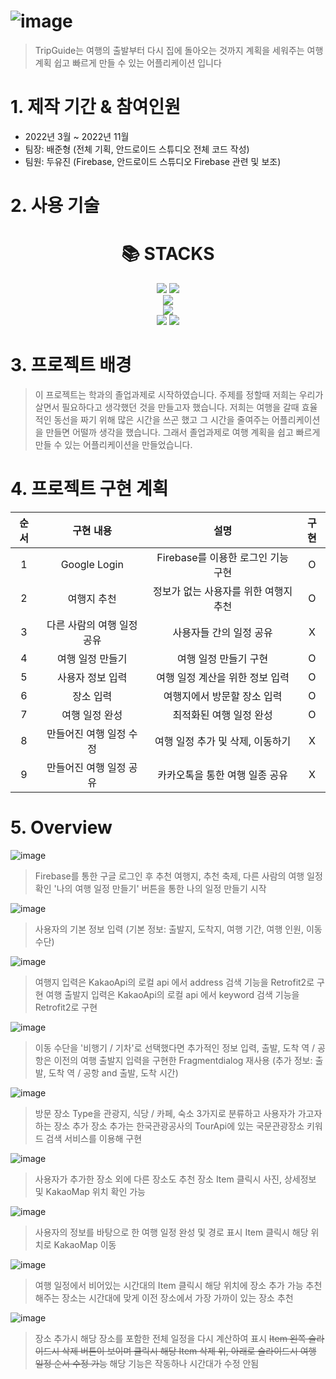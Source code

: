 # ![image](https://user-images.githubusercontent.com/106158445/204071401-74ab78e2-71f6-4674-b436-042846edbea3.png)
> TripGuide는 여행의 출발부터 다시 집에 돌아오는 것까지 계획을 세워주는 여행 계획 쉽고 빠르게 만들 수 있는 어플리케이션 입니다

# 1. 제작 기간 & 참여인원
  * 2022년 3월 ~ 2022년 11월
  * 팀장: 배준형 (전체 기획, 안드로이드 스튜디오 전체 코드 작성)
  * 팀원: 두유진 (Firebase, 안드로이드 스튜디오 Firebase 관련 및 보조)

# 2. 사용 기술
<div align=center><h1>📚 STACKS</h1></div>

<div align=center> 
  <img src="https://img.shields.io/badge/java-007396?style=for-the-badge&logo=java&logoColor=white"> 
  <img src="https://img.shields.io/badge/kotlin-7F52FF?style=for-the-badge&logo=kotlin&logoColor=white"> 
  <br>
  
  <img src="https://img.shields.io/badge/firebase-FFCA28?style=for-the-badge&logo=firebase&logoColor=white">
  <br>
  
  <img src="https://img.shields.io/badge/android studio-3DDC84?style=for-the-badge&logo=android studio&logoColor=white">
  <br>
  
  <img src="https://img.shields.io/badge/github-181717?style=for-the-badge&logo=github&logoColor=white">
  <img src="https://img.shields.io/badge/git-F05032?style=for-the-badge&logo=git&logoColor=white">
  <br>
</div>

# 3. 프로젝트 배경
> 이 프로젝트는 학과의 졸업과제로 시작하였습니다. 주제를 정할때 저희는 우리가 살면서 필요하다고 생각했던 것을 만들고자 했습니다. 
> 저희는 여행을 갈때 효율적인 동선을 짜기 위해 많은 시간을 쓰곤 했고 그 시간을 줄여주는 어플리케이션을 만들면
> 어떨까 생각을 했습니다. 그래서 졸업과제로 여행 계획을 쉽고 빠르게 만들 수 있는 어플리케이션을 만들었습니다.

# 4. 프로젝트 구현 계획
|순서|구현 내용|설명|구현|
|:---:|:---:|:---:|:---:|
|1|Google Login|Firebase를 이용한 로그인 기능 구현|O|
|2|여행지 추천|정보가 없는 사용자를 위한 여행지 추천|O|
|3|다른 사람의 여행 일정 공유|사용자들 간의 일정 공유|X|
|4|여행 일정 만들기|여행 일정 만들기 구현|O|
|5|사용자 정보 입력|여행 일정 계산을 위한 정보 입력|O|
|6|장소 입력|여행지에서 방문할 장소 입력|O|
|7|여행 일정 완성|최적화된 여행 일정 완성|O|
|8|만들어진 여행 일정 수정|여행 일정 추가 및 삭제, 이동하기|X|
|9|만들어진 여행 일정 공유|카카오톡을 통한 여행 일종 공유|X|

# 5. Overview
![image](https://user-images.githubusercontent.com/106158445/204072551-afd998fa-9a06-431d-bfef-cf5fae1a63b7.png)
  >Firebase를 통한 구글 로그인 후 추천 여행지, 추천 축제, 다른 사람의 여행 일정 확인
  >'나의 여행 일정 만들기' 버튼을 통한 나의 일정 만들기 시작
  
 ![image](https://user-images.githubusercontent.com/106158445/204072634-bfa2ab5c-a802-4253-95dc-449625b3eccf.png)
  >사용자의 기본 정보 입력
  >(기본 정보: 출발지, 도착지, 여행 기간, 여행 인원, 이동 수단)
  
  ![image](https://user-images.githubusercontent.com/106158445/204072868-3e728f76-5d76-4319-be60-04c839ba9c94.png)
  >여행지 입력은 KakaoApi의 로컬 api 에서 address 검색 기능을 Retrofit2로 구현
  >여행 출발지 입력은 KakaoApi의 로컬 api 에서 keyword 검색 기능을 Retrofit2로 구현
  
  ![image](https://user-images.githubusercontent.com/106158445/204072718-0ba2c9b8-09c0-4f40-9b59-da291ae6edf1.png)
  >이동 수단을 '비행기 / 기차'로 선택했다면 추가적인 정보 입력,
  >출발, 도착 역 / 공항은 이전의 여행 출발지 입력을 구현한 Fragmentdialog 재사용
  >(추가 정보: 출발, 도착 역 / 공항 and 출발, 도착 시간)
  
  ![image](https://user-images.githubusercontent.com/106158445/204073592-35acf8ea-b8d7-4b0a-8ee8-32a6c1e47063.png)
  >방문 장소 Type을 관광지, 식당 / 카페, 숙소 3가지로 분류하고 사용자가 가고자 하는 장소 추가
  >장소 추가는 한국관광공사의 TourApi에 있는 국문관광장소 키워드 검색 서비스를 이용해 구현
  
  ![image](https://user-images.githubusercontent.com/106158445/204073619-af5583c1-d361-4406-ad98-f05f02f9310d.png)
  >사용자가 추가한 장소 외에 다른 장소도 추천
  >장소 Item 클릭시 사진, 상세정보 및 KakaoMap 위치 확인 가능
  
  ![image](https://user-images.githubusercontent.com/106158445/204073650-dce37ea1-cf1d-437c-b7b0-cd71d96aced2.png)
  >사용자의 정보를 바탕으로 한 여행 일정 완성 및 경로 표시
  >Item 클릭시 해당 위치로 KakaoMap 이동
  
  ![image](https://user-images.githubusercontent.com/106158445/204073472-e9c169f8-974e-44cb-94fe-5b668d927284.png)
  >여행 일정에서 비어있는 시간대의 Item 클릭시 해당 위치에 장소 추가 가능
  >추천해주는 장소는 시간대에 맞게 이전 장소에서 가장 가까이 있는 장소 추천

 ![image](https://user-images.githubusercontent.com/106158445/204073730-ccb37720-8e2c-4a7c-be3f-356a4aaa9849.png) 
 >장소 추가시 해당 장소를 포함한 전체 일정을 다시 계산하여 표시
 >~~Item 왼쪽 슬라이드시 삭제 버튼이 보이며 클릭시 해당 Item 삭제
 >위, 아래로 슬라이드시 여행 일정 순서 수정 가능~~ 해당 기능은 작동하나 시간대가 수정 안됨
 

  
 
